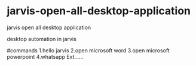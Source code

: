 # jarvis-open-all-desktop-application
jarvis open all desktop application  

 desktop automation in jarvis


 #commands 
 1.hello jarvis
 2.open microsoft word
 3.open microsoft powerpoint
 4.whatsapp
 Ext......
